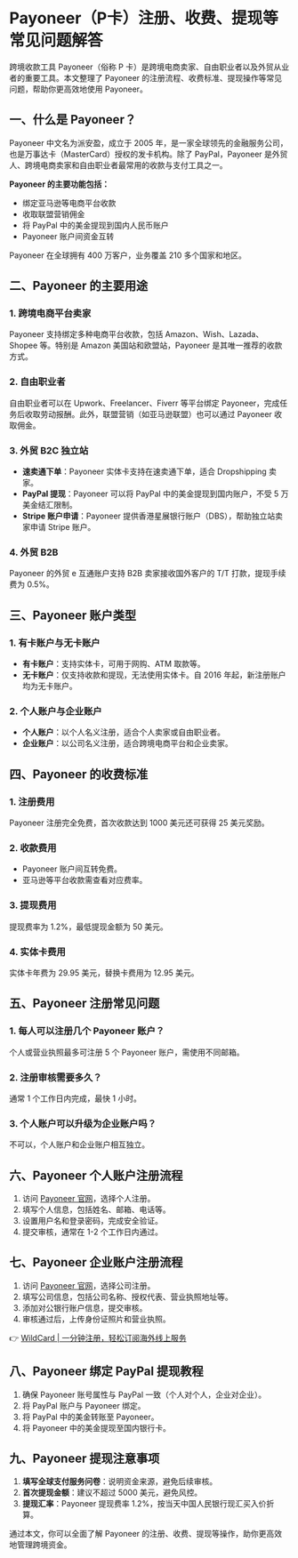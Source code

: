 # Payoneer（P卡）注册、收费、提现等常见问题解答

跨境收款工具 Payoneer（俗称 P 卡）是跨境电商卖家、自由职业者以及外贸从业者的重要工具。本文整理了 Payoneer 的注册流程、收费标准、提现操作等常见问题，帮助你更高效地使用 Payoneer。

## 一、什么是 Payoneer？

Payoneer 中文名为派安盈，成立于 2005 年，是一家全球领先的金融服务公司，也是万事达卡（MasterCard）授权的发卡机构。除了 PayPal，Payoneer 是外贸人、跨境电商卖家和自由职业者最常用的收款与支付工具之一。

**Payoneer 的主要功能包括：**
- 绑定亚马逊等电商平台收款
- 收取联盟营销佣金
- 将 PayPal 中的美金提现到国内人民币账户
- Payoneer 账户间资金互转

Payoneer 在全球拥有 400 万客户，业务覆盖 210 多个国家和地区。

## 二、Payoneer 的主要用途

### 1. 跨境电商平台卖家
Payoneer 支持绑定多种电商平台收款，包括 Amazon、Wish、Lazada、Shopee 等。特别是 Amazon 美国站和欧盟站，Payoneer 是其唯一推荐的收款方式。

### 2. 自由职业者
自由职业者可以在 Upwork、Freelancer、Fiverr 等平台绑定 Payoneer，完成任务后收取劳动报酬。此外，联盟营销（如亚马逊联盟）也可以通过 Payoneer 收取佣金。

### 3. 外贸 B2C 独立站
- **速卖通下单**：Payoneer 实体卡支持在速卖通下单，适合 Dropshipping 卖家。
- **PayPal 提现**：Payoneer 可以将 PayPal 中的美金提现到国内账户，不受 5 万美金结汇限制。
- **Stripe 账户申请**：Payoneer 提供香港星展银行账户（DBS），帮助独立站卖家申请 Stripe 账户。

### 4. 外贸 B2B
Payoneer 的外贸 e 互通账户支持 B2B 卖家接收国外客户的 T/T 打款，提现手续费为 0.5%。

## 三、Payoneer 账户类型

### 1. 有卡账户与无卡账户
- **有卡账户**：支持实体卡，可用于网购、ATM 取款等。
- **无卡账户**：仅支持收款和提现，无法使用实体卡。自 2016 年起，新注册账户均为无卡账户。

### 2. 个人账户与企业账户
- **个人账户**：以个人名义注册，适合个人卖家或自由职业者。
- **企业账户**：以公司名义注册，适合跨境电商平台和企业卖家。

## 四、Payoneer 的收费标准

### 1. 注册费用
Payoneer 注册完全免费，首次收款达到 1000 美元还可获得 25 美元奖励。

### 2. 收款费用
- Payoneer 账户间互转免费。
- 亚马逊等平台收款需查看对应费率。

### 3. 提现费用
提现费率为 1.2%，最低提现金额为 50 美元。

### 4. 实体卡费用
实体卡年费为 29.95 美元，替换卡费用为 12.95 美元。

## 五、Payoneer 注册常见问题

### 1. 每人可以注册几个 Payoneer 账户？
个人或营业执照最多可注册 5 个 Payoneer 账户，需使用不同邮箱。

### 2. 注册审核需要多久？
通常 1 个工作日内完成，最快 1 小时。

### 3. 个人账户可以升级为企业账户吗？
不可以，个人账户和企业账户相互独立。

## 六、Payoneer 个人账户注册流程

1. 访问 [Payoneer 官网](http://tracking.payoneer.com/SH2WG)，选择个人注册。
2. 填写个人信息，包括姓名、邮箱、电话等。
3. 设置用户名和登录密码，完成安全验证。
4. 提交审核，通常在 1-2 个工作日内通过。

## 七、Payoneer 企业账户注册流程

1. 访问 [Payoneer 官网](http://tracking.payoneer.com/SH2WG)，选择公司注册。
2. 填写公司信息，包括公司名称、授权代表、营业执照地址等。
3. 添加对公银行账户信息，提交审核。
4. 审核通过后，上传身份证照片和营业执照。

👉 [WildCard | 一分钟注册，轻松订阅海外线上服务](https://bbtdd.com/WildCard)

## 八、Payoneer 绑定 PayPal 提现教程

1. 确保 Payoneer 账号属性与 PayPal 一致（个人对个人，企业对企业）。
2. 将 PayPal 账户与 Payoneer 绑定。
3. 将 PayPal 中的美金转账至 Payoneer。
4. 将 Payoneer 中的美金提现至国内银行卡。

## 九、Payoneer 提现注意事项

1. **填写全球支付服务问卷**：说明资金来源，避免后续审核。
2. **首次提现金额**：建议不超过 5000 美元，避免风控。
3. **提现汇率**：Payoneer 提现费率 1.2%，按当天中国人民银行现汇买入价折算。

通过本文，你可以全面了解 Payoneer 的注册、收费、提现等操作，助你更高效地管理跨境资金。